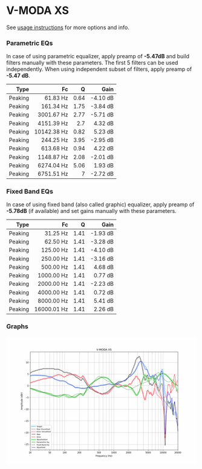 # V-MODA XS
See [usage instructions](https://github.com/jaakkopasanen/AutoEq#usage) for more options and info.

### Parametric EQs
In case of using parametric equalizer, apply preamp of **-5.47dB** and build filters manually
with these parameters. The first 5 filters can be used independently.
When using independent subset of filters, apply preamp of **-5.47 dB**.

| Type    | Fc          |    Q | Gain     |
|--------:|------------:|-----:|---------:|
| Peaking | 61.83 Hz    | 0.64 | -4.10 dB |
| Peaking | 161.34 Hz   | 1.75 | -3.84 dB |
| Peaking | 3001.67 Hz  | 2.77 | -5.71 dB |
| Peaking | 4151.39 Hz  | 2.7  | 4.32 dB  |
| Peaking | 10142.38 Hz | 0.82 | 5.23 dB  |
| Peaking | 244.25 Hz   | 3.95 | -2.95 dB |
| Peaking | 613.68 Hz   | 0.94 | 4.22 dB  |
| Peaking | 1148.87 Hz  | 2.08 | -2.01 dB |
| Peaking | 6274.04 Hz  | 5.06 | 1.93 dB  |
| Peaking | 6751.51 Hz  | 7    | -2.72 dB |

### Fixed Band EQs
In case of using fixed band (also called graphic) equalizer, apply preamp of **-5.78dB**
(if available) and set gains manually with these parameters.

| Type    | Fc          |    Q | Gain     |
|--------:|------------:|-----:|---------:|
| Peaking | 31.25 Hz    | 1.41 | -1.93 dB |
| Peaking | 62.50 Hz    | 1.41 | -3.28 dB |
| Peaking | 125.00 Hz   | 1.41 | -4.10 dB |
| Peaking | 250.00 Hz   | 1.41 | -3.16 dB |
| Peaking | 500.00 Hz   | 1.41 | 4.68 dB  |
| Peaking | 1000.00 Hz  | 1.41 | 0.77 dB  |
| Peaking | 2000.00 Hz  | 1.41 | -2.23 dB |
| Peaking | 4000.00 Hz  | 1.41 | 0.72 dB  |
| Peaking | 8000.00 Hz  | 1.41 | 5.41 dB  |
| Peaking | 16000.01 Hz | 1.41 | 2.26 dB  |

### Graphs
![](./V-MODA%20XS.png)